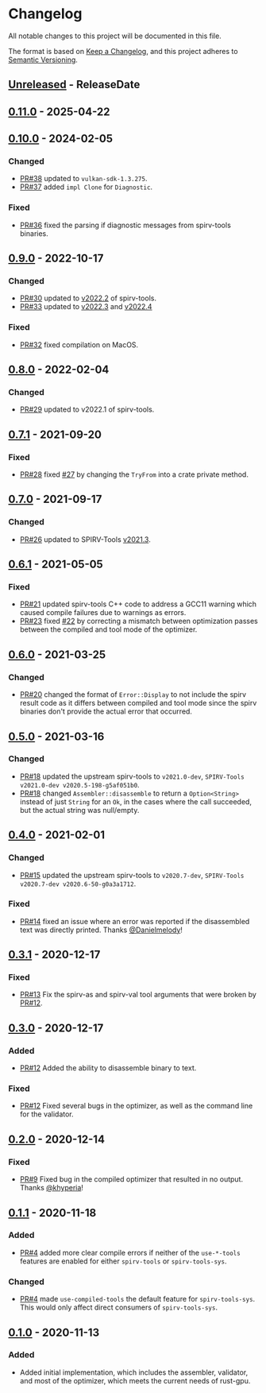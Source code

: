 <!-- markdownlint-disable blanks-around-headings blanks-around-lists no-duplicate-heading -->

# Changelog
All notable changes to this project will be documented in this file.

The format is based on [Keep a Changelog](https://keepachangelog.com/en/1.0.0/),
and this project adheres to [Semantic Versioning](https://semver.org/spec/v2.0.0.html).

<!-- next-header -->
## [Unreleased] - ReleaseDate
## [0.11.0] - 2025-04-22
## [0.10.0] - 2024-02-05
### Changed
- [PR#38](https://github.com/EmbarkStudios/spirv-tools-rs/pull/38) updated to `vulkan-sdk-1.3.275`.
- [PR#37](https://github.com/EmbarkStudios/spirv-tools-rs/pull/37) added `impl Clone` for `Diagnostic`.

### Fixed
- [PR#36](https://github.com/EmbarkStudios/spirv-tools-rs/pull/36) fixed the parsing if diagnostic messages from spirv-tools binaries.

## [0.9.0] - 2022-10-17
### Changed
- [PR#30](https://github.com/EmbarkStudios/spirv-tools-rs/pull/30) updated to [v2022.2](https://github.com/KhronosGroup/SPIRV-Tools/blob/cb96abbf7affd986016f17dd09f9f971138a922b/CHANGES#L6-L43) of spirv-tools.
- [PR#33](https://github.com/EmbarkStudios/spirv-tools-rs/pull/33) updated to [v2022.3](https://github.com/KhronosGroup/SPIRV-Tools/blob/b53d3a6be38b032dedbc72639dfc6249b5e92697/CHANGES#L30-L54) and [v2022.4](https://github.com/KhronosGroup/SPIRV-Tools/blob/b53d3a6be38b032dedbc72639dfc6249b5e92697/CHANGES#L6-L28)

### Fixed
- [PR#32](https://github.com/EmbarkStudios/spirv-tools-rs/pull/32) fixed compilation on MacOS.

## [0.8.0] - 2022-02-04
### Changed
- [PR#29](https://github.com/EmbarkStudios/spirv-tools-rs/pull/29) updated to v2022.1 of spirv-tools.

## [0.7.1] - 2021-09-20
### Fixed
- [PR#28](https://github.com/EmbarkStudios/spirv-tools-rs/pull/28) fixed [#27](https://github.com/EmbarkStudios/spirv-tools-rs/issues/27) by changing the `TryFrom` into a crate private method.

## [0.7.0] - 2021-09-17
### Changed
- [PR#26](https://github.com/EmbarkStudios/spirv-tools-rs/pull/26) updated to SPIRV-Tools [v2021.3](https://github.com/KhronosGroup/SPIRV-Tools/releases/tag/v2021.3).

## [0.6.1] - 2021-05-05
### Fixed
- [PR#21](https://github.com/EmbarkStudios/spirv-tools-rs/pull/21) updated spirv-tools C++ code to address a GCC11 warning which caused compile failures due to warnings as errors.
- [PR#23](https://github.com/EmbarkStudios/spirv-tools-rs/pull/23) fixed [#22](https://github.com/EmbarkStudios/spirv-tools-rs/issues/22) by correcting a mismatch between optimization passes between the compiled and tool mode of the optimizer.

## [0.6.0] - 2021-03-25
### Changed
- [PR#20](https://github.com/EmbarkStudios/spirv-tools-rs/pull/20) changed the format of `Error::Display` to not include the spirv result code as it differs between compiled and tool mode since the spirv binaries don't provide the actual error that occurred.

## [0.5.0] - 2021-03-16
### Changed
- [PR#18](https://github.com/EmbarkStudios/spirv-tools-rs/pull/18) updated the upstream spirv-tools to `v2021.0-dev`, `SPIRV-Tools v2021.0-dev v2020.5-198-g5af051b0`.
- [PR#18](https://github.com/EmbarkStudios/spirv-tools-rs/pull/18) changed `Assembler::disassemble` to return a `Option<String>` instead of just `String` for an `Ok`, in the cases where the call succeeded, but the actual string was null/empty.

## [0.4.0] - 2021-02-01
### Changed
- [PR#15](https://github.com/EmbarkStudios/spirv-tools-rs/pull/15) updated the upstream spirv-tools to `v2020.7-dev`, `SPIRV-Tools v2020.7-dev v2020.6-50-g0a3a1712`.

### Fixed
- [PR#14](https://github.com/EmbarkStudios/spirv-tools-rs/pull/14) fixed an issue where an error was reported if the disassembled text was directly printed. Thanks [@Danielmelody](https://github.com/Danielmelody)!

## [0.3.1] - 2020-12-17
### Fixed
- [PR#13](https://github.com/EmbarkStudios/spirv-tools-rs/pull/13) Fix the spirv-as and spirv-val tool arguments that were broken by [PR#12](https://github.com/EmbarkStudios/spirv-tools-rs/pull/12).

## [0.3.0] - 2020-12-17
### Added
- [PR#12](https://github.com/EmbarkStudios/spirv-tools-rs/pull/12) Added the ability to disassemble binary to text.

### Fixed
- [PR#12](https://github.com/EmbarkStudios/spirv-tools-rs/pull/12) Fixed several bugs in the optimizer, as well as the command line for the validator.

## [0.2.0] - 2020-12-14
### Fixed
- [PR#9](https://github.com/EmbarkStudios/spirv-tools-rs/pull/9) Fixed bug in the compiled optimizer that resulted in no output. Thanks [@khyperia](https://github.com/khyperia)!

## [0.1.1] - 2020-11-18
### Added
- [PR#4](https://github.com/EmbarkStudios/spirv-tools-rs/pull/4) added more clear compile errors if neither of the `use-*-tools` features are enabled for either `spirv-tools` or `spirv-tools-sys`.

### Changed
- [PR#4](https://github.com/EmbarkStudios/spirv-tools-rs/pull/4) made `use-compiled-tools` the default feature for `spirv-tools-sys`. This would only affect direct consumers of `spirv-tools-sys`.

## [0.1.0] - 2020-11-13
### Added
- Added initial implementation, which includes the assembler, validator, and most of the optimizer, which meets the current needs of rust-gpu.

<!-- next-url -->
[Unreleased]: https://github.com/rust-gpu/spirv-tools-rs/compare/v0.11.0...HEAD
[0.11.0]: https://github.com/EmbarkStudios/spirv-tools-rs/compare/0.10.0...v0.11.0
[0.10.0]: https://github.com/EmbarkStudios/spirv-tools-rs/compare/0.9.0...0.10.0
[0.9.0]: https://github.com/EmbarkStudios/spirv-tools-rs/compare/0.8.0...0.9.0
[0.8.0]: https://github.com/EmbarkStudios/spirv-tools-rs/compare/0.7.1...0.8.0
[0.7.1]: https://github.com/EmbarkStudios/spirv-tools-rs/compare/0.7.0...0.7.1
[0.7.0]: https://github.com/EmbarkStudios/spirv-tools-rs/compare/0.6.1...0.7.0
[0.6.1]: https://github.com/EmbarkStudios/spirv-tools-rs/compare/0.6.0...0.6.1
[0.6.0]: https://github.com/EmbarkStudios/spirv-tools-rs/compare/0.5.0...0.6.0
[0.5.0]: https://github.com/EmbarkStudios/spirv-tools-rs/compare/0.4.0...0.5.0
[0.4.0]: https://github.com/EmbarkStudios/spirv-tools-rs/compare/0.3.1...0.4.0
[0.3.1]: https://github.com/EmbarkStudios/spirv-tools-rs/compare/0.3.0...0.3.1
[0.3.0]: https://github.com/EmbarkStudios/spirv-tools-rs/compare/0.2.0...0.3.0
[0.2.0]: https://github.com/EmbarkStudios/spirv-tools-rs/compare/0.1.1...0.2.0
[0.1.1]: https://github.com/EmbarkStudios/spirv-tools-rs/compare/0.1.0...0.1.1
[0.1.0]: https://github.com/EmbarkStudios/spirv-tools-rs/releases/tag/0.1.0

